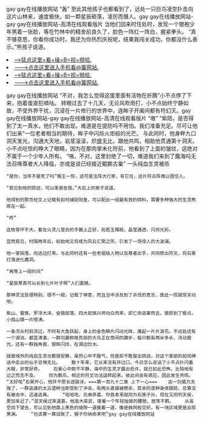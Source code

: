 gay gay在线播放网站    “轰”    至此其他孩子也都看到了，远处一只巨鸟凌空扑击向这片山林来，速度极快，如一颗星辰砸落，凌厉而慑人。gay gay在线播放网站-gay gay在线播放网站-高清在线观看版片    当他们回来时住处时，发现一个银袍少年黑着一张脸，等在竹林中的精舍前良久了，脸色一阵红一阵白，握紧拳头。    “真不够意思，你看你成功时，我还为你热烈庆祝呢，结果我闯关成功，你都没什么表示。”熊孩子说道。

<li><a href="http://vspcpg212.cc103.xyz/#md_1026">-->猛点这里=看=操=B=视=频哈.</a></li>
<li><a href="http://vspcpg212.cc103.xyz/#md_1026">--->点击这里进入手机看@簧网站.</a></li>





<li><a href="http://vspcpg212.cc103.xyz/#md_1026">-->猛点这里=看=操=B=视=频哈.</a></li>
<li><a href="http://vspcpg212.cc103.xyz/#md_1026">--->点击这里进入手机看@簧网站.</a></li>



gay gay在线播放网站    “不对，我怎么觉得这蛋里面有活物在折腾”小不点停了下来，抱着蛋直犯嘀咕。    转眼过去了十几天，无论风吹雨打，小不点始终宁静如故，不受外界干扰，沉浸在一片修行的世界中，连眸子开阖间都有符幻灭。gay gay在线播放网站-gay gay在线播放网站-高清在线观看版片    “嗷”
    “紫陌，是否得到了太一真水，他们不敢出现。难道是在提防吗不用怕。我们准备充足。尽可让他们出来”一位老者相当的期待，眸子中闪烁火炬般的光芒。    与此同时，他身畔九口洞天发光，沟通大天地，岩浆滚滚，炽盛无比，跟他共鸣，相助他贯通第十洞天。    小不点吃惊的睁大了眼睛，因为在那肉掌未化符前，他看到了上面的皱纹，这绝对不属于一个少年人所有。    “咦，不对，这里封绝了一切，难道我们来到了魔海吗无法召唤尊者大人降临，亦或是说已经接近鲲鹏古巢”    一头纯血生灵被杀

    “是你，当年不是死了吗”猴王一惊，这可是法阵大行家，有它在，这片符古阵难以困住人。

    “若见到他的踪迹，可以来禀告我。”大石上的男子说道。

    他得到的那页经文上记载有如何捕捉阳鱼，可以配出一组最有效的饵料，需要多种强大的生灵熬炼在一起。

    “咚”

    这枚骨环不大，套在火灵儿莹白的手腕上正好，宛若玉镯般，晶莹通透，闪烁光彩。

    显而易见，时隔两年后，初始地又将成为风云汇聚之所，引发了一场惊人的大波澜。

    他一掌拍落，向这边打来，与此同时还有一些老祖级人物以及尊者出手，共同祭出符文，将石昊打落进化魔洞。

    “再等上一段时间”

    “星辰草真可以长到七片叶子啊”人们震撼。

    那神灵法旨很特别，很不一般，记载了神意，而且当中涉及到了杀伐的意志，故此一现就惊天动地。

    紫山、雷族、罗浮大泽、金狼部落，四大部族兴师动众而来，却亡命逃窜而去，狼狈到了极点，小孤山镇一片喧沸。

    一条河从村前流过，不时有大鱼跃起，身上的金色鳞片闪动光辉，激起一片片浪花。不远处还有一个湖泊，碧蓝清澈，一群羽翼鲜艳亮丽的大鸟正在悠闲的踱步，每只都有两米多长，流动霞光。还有一群独角兽，银辉闪烁，在湖边饮水。

    就是域外的纯血生灵也都很安静，虽然心中不服气，但是却不敢冒出挑战，对这个美丽的如同神话中走出的仙子忌惮无比。    数十年来，它从来没有开过口，今日怎么说话了小不点扑闪着大眼，非常好奇。    石昊心中颇不平静，海中的生灵才露出些许，就已如此恐怖。比陆地有过之而无不及。    同为鹏鸟，相近的符文功法运转起来，彼此间会有感应，因此发生共鸣。    “太好啦”石昊开心，他并不愿长途跋涉。===第一百九十二章 上下一心===    这一剑威力太强了，一群逃遁的太古遗种当即受到了冲击，有两头直接被劈杀，其余的遗种身体踉跄，总算没有被击中，迅速逃离。    “哈哈哈，兄弟恭喜，你我本来就同为石族子孙，现在又同列天侯，更加亲近了。”混天侯过来道喜，他高大英武，搂着一个年轻姑娘的腰肢，放荡不羁。    从高空向下望去，可以见到地面上黑色的缝隙一道接着一道，像是蛛网般交织，有一块区域更是出现黑渊。    “也该算一算旧账了，猴子你纳命来吧”gay gay在线播放网站
